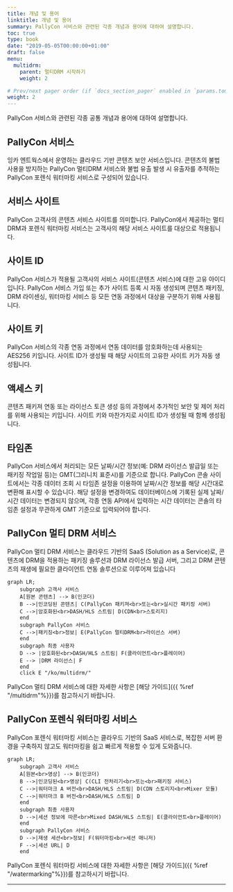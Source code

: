 ```yaml
---
title: 개념 및 용어
linktitle: 개념 및 용어
summary: PallyCon 서비스와 관련된 각종 개념과 용어에 대하여 설명합니다.
toc: true
type: book
date: "2019-05-05T00:00:00+01:00"
draft: false
menu:
  multidrm:
    parent: 멀티DRM 시작하기
    weight: 2

# Prev/next pager order (if `docs_section_pager` enabled in `params.toml`)
weight: 2
---
```


PallyCon 서비스와 관련된 각종 공통 개념과 용어에 대하여 설명합니다.

## PallyCon 서비스

잉카 엔트웍스에서 운영하는 클라우드 기반 콘텐츠 보안 서비스입니다. 콘텐츠의 불법 사용을 방지하는 PallyCon 멀티DRM 서비스와 불법 유출 발생 시 유출자를 추적하는 PallyCon 포렌식 워터마킹 서비스로 구성되어 있습니다.

## 서비스 사이트

PallyCon 고객사의 콘텐츠 서비스 사이트를 의미합니다. PallyCon에서 제공하는 멀티DRM과 포렌식 워터마킹 서비스는 고객사의 해당 서비스 사이트를 대상으로 적용됩니다.

## 사이트 ID

PallyCon 서비스가 적용될 고객사의 서비스 사이트(콘텐츠 서비스)에 대한 고유 아이디입니다. PallyCon 서비스 가입 또는 추가 사이트 등록 시 자동 생성되며 콘텐츠 패키징, DRM 라이센싱, 워터마킹 서비스 등 모든 연동 과정에서 대상을 구분하기 위해 사용됩니다.

## 사이트 키

PallyCon 서비스의 각종 연동 과정에서 연동 데이터를 암호화하는데 사용되는 AES256 키입니다. 사이트 ID가 생성될 때 해당 사이트의 고유한 사이트 키가 자동 생성됩니다.

## 액세스 키

콘텐츠 패키져 연동 또는 라이선스 토큰 생성 등의 과정에서 추가적인 보안 및 제어 처리를 위해 사용되는 키입니다. 사이트 키와 마찬가지로 사이트 ID가 생성될 때 함께 생성됩니다.

## 타임존

PallyCon 서비스에서 처리되는 모든 날짜/시간 정보(예: DRM 라이선스 발급일 또는 패키징 작업일 등)는 GMT(그리니치 표준시)를 기준으로 합니다. PallyCon 콘솔 사이트에서는 각종 데이터 조회 시 타임존 설정을 이용하여 날짜/시간 정보를 해당 시간대로 변환해 표시할 수 있습니다. 해당 설정을 변경하여도 데이터베이스에 기록된 실제 날짜/시간 데이터는 변경되지 않으며, 각종 연동 API에서 입력하는 시간 데이터는 콘솔의 타임존 설정과 무관하게 GMT 기준으로 입력되어야 합니다.

## PallyCon 멀티 DRM 서비스

PallyCon 멀티 DRM 서비스는 클라우드 기반의 SaaS (Solution as a Service)로, 콘텐츠에 DRM을 적용하는 패키징 솔루션과 DRM 라이선스 발급 서버, 그리고 DRM 콘텐츠의 재생에 필요한 클라이언트 연동 솔루션으로 이루어져 있습니다

```mermaid
graph LR;
    subgraph 고객사 서비스
    A[원본 콘텐츠] --> B(인코더)
    B -->|인코딩된 콘텐츠| C(PallyCon 패키져<br>또는<br>실시간 패키징 서버)
    C -->|암호화된<br>DASH/HLS 스트림| D(CDN<br>스토리지)
    end
    subgraph PallyCon 서비스
    C -->|패키징<br>정보| E(PallyCon 멀티DRM<br>라이선스 서버)
    end
    subgraph 최종 사용자
    D --> |암호화된<br>DASH/HLS 스트림| F(클라이언트<br>플레이어)
    E --> |DRM 라이선스| F
    end
    click E "/ko/multidrm/"
```

PallyCon 멀티 DRM 서비스에 대한 자세한 사항은 [해당 가이드]({{ %ref "/multidrm"%}})를 참고하시기 바랍니다.

## PallyCon 포렌식 워터마킹 서비스

PallyCon 포렌식 워터마킹 서비스는 클라우드 기반의 SaaS 서비스로, 복잡한 서버 환경을 구축하지 않고도 워터마킹을 쉽고 빠르게 적용할 수 있게 도와줍니다.

```mermaid
graph LR;
    subgraph 고객사 서비스
    A[원본<br>영상] --> B(인코더)
    B -->|인코딩된<br>영상| C(CLI 전처리기<br>또는<br>패키징 서비스)
    C -->|워터마크 A 버전<br>DASH/HLS 스트림| D(CDN 스토리지<br>Mixer 모듈)
    C -->|워터마크 B 버전<br>DASH/HLS 스트림| D
    end
    subgraph 최종 사용자
    D -->|세션 정보에 따른<br>Mixed DASH/HLS 스트림| E(클라이언트<br>플레이어)
    end
    subgraph PallyCon 서비스
    D -->|재생 세션<br>정보| F(워터마킹<br>세션 매니저)
    F -->|세션 URL| D
    end
```

PallyCon 포렌식 워터마킹 서비스에 대한 자세한 사항은 [해당 가이드]({{ %ref "/watermarking"%}})를 참고하시기 바랍니다.

***
